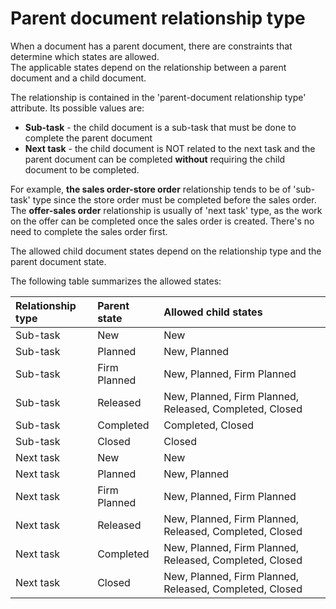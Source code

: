 # Parent document relationship type

When a document has a parent document, there are constraints that determine which states are allowed. <br> The applicable states depend on the relationship between a parent document and a child document.

The relationship is contained in the 'parent-document relationship type' attribute. Its possible values are:

- **Sub-task** - the child document is a sub-task that must be done to complete the parent document
- **Next task** - the child document is NOT related to the next task and the parent document can be completed **without** requiring the child document to be completed.

For example, **the sales order-store order** relationship tends to be of 'sub-task' type since the store order must be completed before the sales order. The **offer-sales order** relationship is usually of 'next task' type, as the work on the offer can be completed once the sales order is created. 
There's no need to complete the sales order first.

The allowed child document states depend on the relationship type and the parent document state. 

The following table summarizes the allowed states:

| Relationship type | Parent state | Allowed child states                                    |
| :---------------- | :----------- | :------------------------------------------------------ |
| Sub-task          | New          | New                                                     |
| Sub-task          | Planned      | New, Planned                                            |
| Sub-task          | Firm Planned | New, Planned, Firm Planned                              |
| Sub-task          | Released     | New, Planned, Firm Planned, Released, Completed, Closed |
| Sub-task          | Completed    | Completed, Closed                                       |
| Sub-task          | Closed       | Closed                                                  |
| Next task         | New          | New                                                     |
| Next task         | Planned      | New, Planned                                            |
| Next task         | Firm Planned | New, Planned, Firm Planned                              |
| Next task         | Released     | New, Planned, Firm Planned, Released, Completed, Closed |
| Next task         | Completed    | New, Planned, Firm Planned, Released, Completed, Closed |
| Next task         | Closed       | New, Planned, Firm Planned, Released, Completed, Closed |

